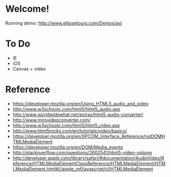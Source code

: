 # Welcome!

Running demo: http://www.ellipsetours.com/Demos/av/

# To Do

* IE
* iOS
* Canvas + video

# Reference

* https://developer.mozilla.org/en/Using_HTML5_audio_and_video
* http://www.w3schools.com/html5/html5_audio.asp
* http://www.worldwidewhat.net/extras/html5-audio-converter/
* http://www.mirovideoconverter.com/
* http://www.w3schools.com/html5/html5_video.asp
* http://www.html5rocks.com/en/tutorials/video/basics/
* https://developer.mozilla.org/en/XPCOM_Interface_Reference/nsIDOMHTMLMediaElement
* https://developer.mozilla.org/en/DOM/Media_events
* http://stackoverflow.com/questions/2602541/html5-video-volume
* http://developer.apple.com/library/safari/#documentation/AudioVideo/Reference/HTMLMediaElementClassReference/HTMLMediaElement/HTMLMediaElement.html#//apple_ref/javascript/cl/HTMLMediaElement
